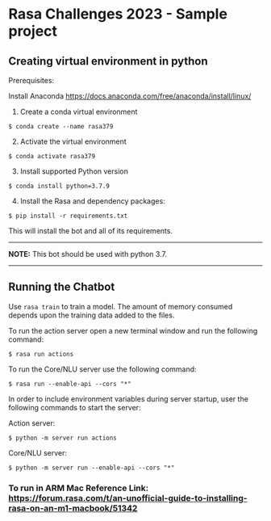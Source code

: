 # Rasa Challenges 2023 - Sample project


## Creating virtual environment in python

Prerequisites: 

Install Anaconda https://docs.anaconda.com/free/anaconda/install/linux/

1. Create a conda virtual environment 

```
$ conda create --name rasa379
```

2. Activate the virtual environment

```
$ conda activate rasa379
```

3. Install supported Python version

```
$ conda install python=3.7.9
```

4. Install the Rasa and dependency packages:

```
$ pip install -r requirements.txt
```

This will install the bot and all of its requirements.

---

**NOTE:**
This bot should be used with python 3.7.

---

## Running the Chatbot

Use `rasa train` to train a model. The amount of memory consumed depends upon the training data added to the files.

To run the action server open a new terminal window and run the following command:

```
$ rasa run actions
```

To run the Core/NLU server use the following command:

```
$ rasa run --enable-api --cors "*"
```

In order to include environment variables during server startup, user the following commands to start the server:

Action server:

```
$ python -m server run actions
```

Core/NLU server:

```
$ python -m server run --enable-api --cors "*"
```

### To run in ARM Mac Reference Link: https://forum.rasa.com/t/an-unofficial-guide-to-installing-rasa-on-an-m1-macbook/51342
